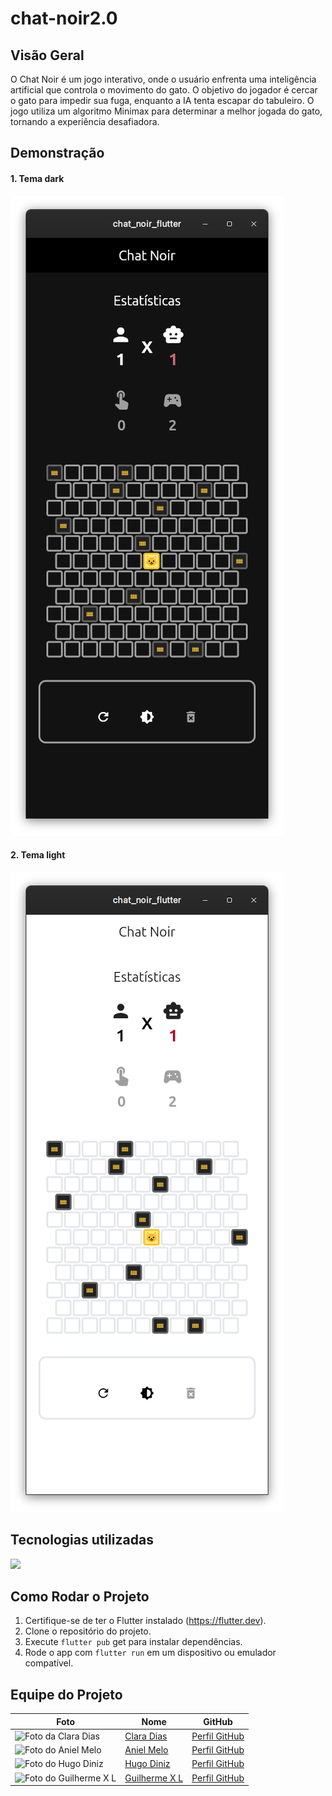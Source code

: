 # chat-noir2.0

## Visão Geral

O Chat Noir é um jogo interativo, onde o usuário enfrenta uma inteligência artificial que controla o movimento do gato. O objetivo do jogador é cercar o gato para impedir sua fuga, enquanto a IA tenta escapar do tabuleiro. O jogo utiliza um algoritmo Minimax para determinar a melhor jogada do gato, tornando a experiência desafiadora.

## Demonstração

#### 1. Tema dark
<img src="assets/chatnoir-dark-ui.png" />

#### 2. Tema light
<img src="assets/chatnoir-light-ui.png" />

## Tecnologias utilizadas

<img src="https://skillicons.dev/icons?i=dart,flutter&perline=15"/>

## Como Rodar o Projeto
  1. Certifique-se de ter o Flutter instalado (https://flutter.dev).
  2. Clone o repositório do projeto.
  3. Execute `flutter pub` get para instalar dependências.
  4. Rode o app com `flutter run` em um dispositivo ou emulador compatível.

## Equipe do Projeto

| Foto                                                                 | Nome                                            | GitHub                                          |
| -------------------------------------------------------------------- | ----------------------------------------------- | ----------------------------------------------- |
| ![Foto da Clara Dias](https://github.com/claradiass.png?size=40)     | [Clara Dias](https://github.com/claradiass)     | [Perfil GitHub](https://github.com/claradiass)  |
| ![Foto do Aniel Melo](https://github.com/anielmelo.png?size=40)      | [Aniel Melo](https://github.com/anielmelo)      | [Perfil GitHub](https://github.com/anielmelo)   |
| ![Foto do Hugo Diniz](https://github.com/dinizhugo.png?size=40)      | [Hugo Diniz](https://github.com/dinizhugo)      | [Perfil GitHub](https://github.com/dinizhugo)   |
| ![Foto do Guilherme X L](https://github.com/guilhermexL.png?size=40) | [Guilherme X L](https://github.com/guilhermexL) | [Perfil GitHub](https://github.com/guilhermexL) |
